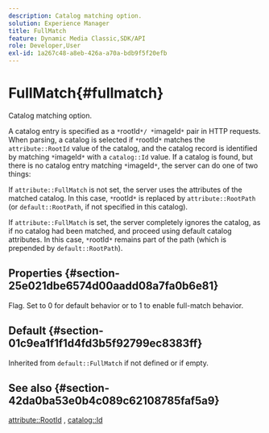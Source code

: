 ```yaml
---
description: Catalog matching option.
solution: Experience Manager
title: FullMatch
feature: Dynamic Media Classic,SDK/API
role: Developer,User
exl-id: 1a267c48-a8eb-426a-a70a-bdb9f5f20efb
---
```

# FullMatch{#fullmatch}

Catalog matching option.

A catalog entry is specified as a `*`rootId`*/ *`imageId`*` pair in HTTP requests. When parsing, a catalog is selected if `*`rootId`*` matches the `attribute::RootId` value of the catalog, and the catalog record is identified by matching `*`imageId`*` with a `catalog::Id` value. If a catalog is found, but there is no catalog entry matching `*`imageId`*`, the server can do one of two things:

If `attribute::FullMatch` is not set, the server uses the attributes of the matched catalog. In this case, `*`rootId`*` is replaced by `attribute::RootPath` (or `default::RootPath`, if not specified in this catalog).

If `attribute::FullMatch` is set, the server completely ignores the catalog, as if no catalog had been matched, and proceed using default catalog attributes. In this case, `*`rootId`*` remains part of the path (which is prepended by `default::RootPath`).

## Properties {#section-25e021dbe6574d00aadd08a7fa0b6e81}

Flag. Set to 0 for default behavior or to 1 to enable full-match behavior.

## Default {#section-01c9ea1f1f1d4fd3b5f92799ec8383ff}

Inherited from `default::FullMatch` if not defined or if empty.

## See also {#section-42da0ba53e0b4c089c62108785faf5a9}

[attribute::RootId](../../../../../is-api/image-catalog/image-serving-api-ref/c-image-catalog-reference/c-attributes-reference/r-rootid.md#reference-13653312925e4a08b90f99961d53f546) , [catalog::Id](/help/aem-is-ir-api/is-api/image-catalog/image-serving-api-ref/c-image-catalog-reference/c-image-svg-data-reference/c-image-data-reference/r-id-cat.md)
